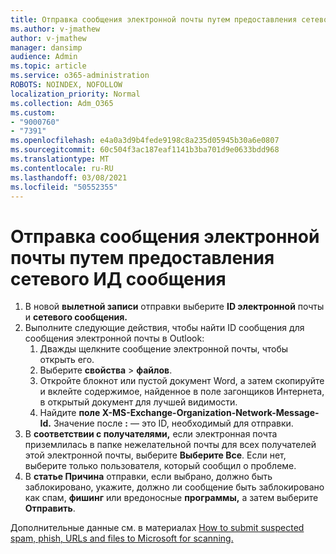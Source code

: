 ```yaml
---
title: Отправка сообщения электронной почты путем предоставления сетевого ИД сообщения
ms.author: v-jmathew
author: v-jmathew
manager: dansimp
audience: Admin
ms.topic: article
ms.service: o365-administration
ROBOTS: NOINDEX, NOFOLLOW
localization_priority: Normal
ms.collection: Adm_O365
ms.custom:
- "9000760"
- "7391"
ms.openlocfilehash: e4a0a3d9b4fede9198c8a235d05945b30a6e0807
ms.sourcegitcommit: 60c504f3ac187eaf1141b3ba701d9e0633bdd968
ms.translationtype: MT
ms.contentlocale: ru-RU
ms.lasthandoff: 03/08/2021
ms.locfileid: "50552355"
---
```

# <a name="submit-an-email-message-by-providing-the-network-message-id"></a>Отправка сообщения электронной почты путем предоставления сетевого ИД сообщения

1. В новой **вылетной записи** отправки выберите **ID электронной** почты и **сетевого сообщения.**
2. Выполните следующие действия, чтобы найти ID сообщения для сообщения электронной почты в Outlook:
    1. Дважды щелкните сообщение электронной почты, чтобы открыть его.
    1. Выберите **свойства**  >  **файлов**.
    1. Откройте блокнот или пустой документ Word, а затем скопируйте  и вклейте содержимое, найденное в поле загонщиков Интернета, в открытый документ для лучшей видимости.
    1. Найдите **поле X-MS-Exchange-Organization-Network-Message-Id.** Значение после **:** — это ID, необходимый для отправки.
3. В **соответствии с получателями,** если электронная почта приземлилась в папке нежелательной почты для всех получателей этой электронной почты, выберите **Выберите Все**. Если нет, выберите только пользователя, который сообщил о проблеме.
4. В **статье Причина** отправки, если выбрано, должно быть заблокировано, укажите, должно ли сообщение быть заблокировано как спам, **фишинг** или вредоносные **программы,** а затем выберите **Отправить**.  

Дополнительные данные см. в материалах [How to submit suspected spam, phish, URLs and files to Microsoft for scanning.](https://go.microsoft.com/fwlink/?linkid=2101479)
